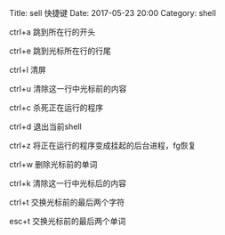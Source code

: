 Title: sell 快捷键
Date: 2017-05-23 20:00
Category: shell

ctrl+a 跳到所在行的开头

ctrl+e 跳到光标所在行的行尾

ctrl+l 清屏

ctrl+u 清除这一行中光标前的内容

ctrl+c 杀死正在运行的程序

ctrl+d 退出当前shell 

ctrl+z 将正在运行的程序变成挂起的后台进程，fg恢复

ctrl+w 删除光标前的单词

ctrl+k 清除这一行中光标后的内容

ctrl+t 交换光标前的最后两个字符

esc+t 交换光标前的最后两个单词
